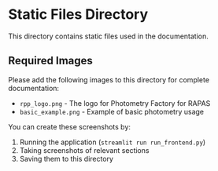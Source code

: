 # Static Files Directory

This directory contains static files used in the documentation.

## Required Images

Please add the following images to this directory for complete documentation:

- `rpp_logo.png` - The logo for Photometry Factory for RAPAS
- `basic_example.png` - Example of basic photometry usage

You can create these screenshots by:
1. Running the application (`streamlit run run_frontend.py`)
2. Taking screenshots of relevant sections
3. Saving them to this directory
